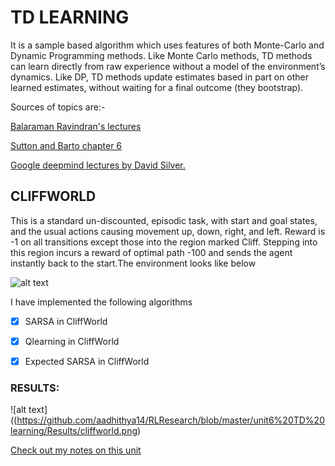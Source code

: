 

# TD LEARNING

It is a sample based algorithm which uses features of both Monte-Carlo and Dynamic Programming methods. Like Monte Carlo methods, TD methods can learn directly from raw experience without a model of the environment’s dynamics. Like DP, TD methods update estimates based in part on other learned estimates, without waiting for a final outcome (they bootstrap).

Sources of topics are:-

[Balaraman Ravindran's lectures](https://nptel.ac.in/courses/106106143/) 

[Sutton and Barto chapter 6](https://web.stanford.edu/class/psych209/Readings/SuttonBartoIPRLBook2ndEd.pdf)

[Google deepmind lectures by David Silver.](https://www.youtube.com/watch?v=0g4j2k_Ggc4&list=PLqYmG7hTraZBiG_XpjnPrSNw-1XQaM_gB&index=5)

## CLIFFWORLD 
This is a standard un-discounted, episodic task, with start and goal states, and the usual actions causing movement up, down, right, and left. Reward is -1 on all transitions except those into the region marked Cliff. Stepping into this region incurs a reward of optimal path -100 and sends the agent instantly back to the start.The environment looks like below

![alt text](https://github.com/aadhithya14/RLResearch/blob/master/unit6%20TD%20learning/Results/CLIFF.png)


I have implemented the following algorithms

- [x] SARSA in CliffWorld
- [x] Qlearning in CliffWorld
- [x] Expected SARSA in CliffWorld


### RESULTS:

![alt text]((https://github.com/aadhithya14/RLResearch/blob/master/unit6%20TD%20learning/Results/cliffworld.png)

[Check out my notes on this unit](https://hackmd.io/CWNwEj-IR7eq5Nh6vUSefQ?both)


